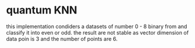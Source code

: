 # quantum KNN

this implementation condiders a datasets of number 0 - 8 binary from and classify it into even or odd. the result are not stable as vector dimension of data poin is 3 and the number of points are 6.
